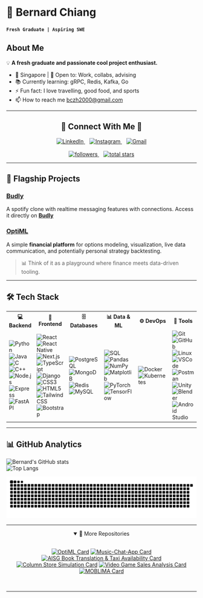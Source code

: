 <!-- Short Intro/ Summary -->

# 🦥 Bernard Chiang
  **`Fresh Graduate | Aspiring SWE`**

## About Me
💡 **A fresh graduate and passionate cool project enthusiast.**  
- 📍 Singapore | 🔎 Open to: Work, collabs, advising  
- 📚 Currently learning: gRPC, Redis, Kafka, Go  
- ⚡ Fun fact: I love travelling, good food, and sports
- 📫 How to reach me [bczh2000@gmail.com](mailto:bczh2000@gmail.com)


---

<!-- Socials -->

<h2 align="center">🤝 Connect With Me 🤝</h2>
<p align="center">
  <a href="https://www.linkedin.com/in/bernard-chiang-38b101206/" target="_blank">
    <img src="https://skillicons.dev/icons?i=linkedin" alt="LinkedIn" />
  </a>
  &nbsp;&nbsp;
  <a href="https://www.instagram.com/bc00827" target="_blank">
    <img src="https://skillicons.dev/icons?i=instagram" alt="Instagram" />
  </a>
  &nbsp;&nbsp;
  <a href="mailto:bczh2000@gmail.com">
      <img src="https://skillicons.dev/icons?i=gmail" alt="Gmail" />
  </a>
  <br><br>
  <a href="https://github.com/Kazurl?tab=followers">
       <img alt="followers" title="Follow me on Github" src="https://custom-icon-badges.demolab.com/github/followers/Kazurl?color=236ad3&labelColor=1155ba&style=for-the-badge&logo=person-add&label=Follow&logoColor=white"/>
  </a>
  &nbsp;&nbsp;
  <a href="https://github.com/Kazurl?tab=repositories&sort=stargazers">
       <img alt="total stars" title="Total stars on GitHub" src="https://custom-icon-badges.demolab.com/github/stars/Kazurl?color=55960c&style=for-the-badge&labelColor=488207&logo=star"/>
    </a>
</p>




---


## 🚀 Flagship Projects

### [Budly](https://github.com/Kazurl/music-chat-app)
A spotify clone with realtime messaging features with connections. Access it directly on **[Budly](https://budly.onrender.com/)**

### [OptiML](https://github.com/Kazurl/OptiML)
A simple **financial platform** for options modeling, visualization, live data communication, and potentially personal strategy backtesting.  
> 📊 Think of it as a playground where finance meets data-driven tooling.  


---


<!-- Skills -->

## 🛠️ Tech Stack

<table>
  <tr>
    <th>💻 Backend</th>
    <th>🎨 Frontend</th>
    <th>🗄️ Databases</th>
    <th>📊 Data & ML</th>
    <th>⚙️ DevOps</th>
    <th>🧰 Tools</th>
  </tr>
  <tr>
    <td>
      <img src="https://img.shields.io/badge/Python-3776AB?logo=python&logoColor=white" alt="Python" title="Python"><br>
      <img src="https://img.shields.io/badge/Java-ED8B00?logo=openjdk&logoColor=white" alt="Java" title="Java"><br>
      <img src="https://img.shields.io/badge/C-00599C?logo=c&logoColor=white" alt="C" title="C"><br>
      <img src="https://img.shields.io/badge/C++-00599C?logo=cplusplus&logoColor=white" alt="C++" title="C++"><br>
      <img src="https://img.shields.io/badge/Node.js-339933?logo=node.js&logoColor=white" alt="Node.js" title="Node.js"><br>
      <img src="https://img.shields.io/badge/Express-000000?logo=express&logoColor=white" alt="Express" title="Express"><br>
      <img src="https://img.shields.io/badge/FastAPI-009688?logo=fastapi&logoColor=white" alt="FastAPI" title="FastAPI">
    </td>
    <td>
      <img src="https://img.shields.io/badge/React-20232A?logo=react&logoColor=61DAFB" alt="React" title="React"><br>
      <img src="https://img.shields.io/badge/React_Native-20232A?logo=react&logoColor=61DAFB" alt="React Native" title="React Native"><br>
      <img src="https://img.shields.io/badge/Next.js-000000?logo=nextdotjs&logoColor=white" alt="Next.js" title="Next.js"><br>
      <img src="https://img.shields.io/badge/TypeScript-007ACC?logo=typescript&logoColor=white" alt="TypeScript" title="TypeScript"><br>
      <img src="https://img.shields.io/badge/Django-092E20?logo=django&logoColor=white" alt="Django" title="Django"><br>
      <img src="https://img.shields.io/badge/CSS-1572B6?logo=css3&logoColor=white" alt="CSS3" title="CSS3"><br>
      <img src="https://img.shields.io/badge/HTML-239120?logo=html5&logoColor=white" alt="HTML5" title="HTML5"><br>
      <img src="https://img.shields.io/badge/Tailwind_CSS-06B6D4?logo=tailwindcss&logoColor=white" alt="Tailwind CSS" title="Tailwind CSS"><br>
      <img src="https://img.shields.io/badge/Bootstrap-563D7C?logo=bootstrap&logoColor=white" alt="Bootstrap" title="Bootstrap">
    </td>
    <td>
      <img src="https://img.shields.io/badge/PostgreSQL-316192?logo=postgresql&logoColor=white" alt="PostgreSQL" title="PostgreSQL"><br>
      <img src="https://img.shields.io/badge/MongoDB-4EA94B?logo=mongodb&logoColor=white" alt="MongoDB" title="MongoDB"><br>
      <img src="https://img.shields.io/badge/Redis-DC382D?logo=redis&logoColor=white" alt="Redis" title="Redis"><br>
      <img src="https://img.shields.io/badge/MySQL-005C84?logo=mysql&logoColor=white" alt="MySQL" title="MySQL">
    </td>
    <td>
      <img src="https://img.shields.io/badge/SQL-003B57?logo=postgresql&logoColor=white" alt="SQL" title="SQL"><br>
      <img src="https://img.shields.io/badge/Pandas-150458?logo=pandas&logoColor=white" alt="Pandas" title="Pandas"><br>
      <img src="https://img.shields.io/badge/NumPy-013243?logo=numpy&logoColor=white" alt="NumPy" title="NumPy"><br>
      <img src="https://img.shields.io/badge/Matplotlib-000000?logo=matplotlib&logoColor=white" alt="Matplotlib" title="Matplotlib"><br>
      <img src="https://img.shields.io/badge/PyTorch-EE4C2C?logo=pytorch&logoColor=white" alt="PyTorch" title="PyTorch"><br>
      <img src="https://img.shields.io/badge/TensorFlow-FF6F00?logo=tensorflow&logoColor=white" alt="TensorFlow" title="TensorFlow">
    </td>
    <td>
      <img src="https://img.shields.io/badge/Docker-2496ED?logo=docker&logoColor=white" alt="Docker" title="Docker"><br>
      <img src="https://img.shields.io/badge/Kubernetes-326CE5?logo=kubernetes&logoColor=white" alt="Kubernetes" title="Kubernetes">
    </td>
    <td>
      <img src="https://img.shields.io/badge/Git-F05032?logo=git&logoColor=white" alt="Git" title="Git"><br>
      <img src="https://img.shields.io/badge/GitHub-181717?logo=github&logoColor=white" alt="GitHub" title="GitHub"><br>
      <img src="https://img.shields.io/badge/Linux-FCC624?logo=linux&logoColor=black" alt="Linux" title="Linux"><br>
      <img src="https://img.shields.io/badge/VSCode-0078D4?logo=visual-studio-code&logoColor=white" alt="VSCode" title="VSCode"><br>
      <img src="https://img.shields.io/badge/Postman-FF6C37?logo=postman&logoColor=white" alt="Postman" title="Postman"><br>
      <img src="https://img.shields.io/badge/Unity-000000?logo=unity&logoColor=white" alt="Unity" title="Unity"><br>
      <img src="https://img.shields.io/badge/Blender-F5792A?logo=blender&logoColor=white" alt="Blender" title="Blender"><br>
      <img src="https://img.shields.io/badge/Android_Studio-3DDC84?logo=android-studio&logoColor=white" alt="Android Studio" title="Android Studio">
    </td>
  </tr>
</table>


---


<!-- Github Analytics -->

## 📊 GitHub Analytics

![Bernard's GitHub stats](https://github-readme-stats-green-mu-56.vercel.app/api?username=Kazurl&show_icons=true&theme=radical)  
![Top Langs](https://github-readme-stats-green-mu-56.vercel.app/api/top-langs/?username=Kazurl&layout=compact&theme=radical&cache_seconds=86400)

<!--
![WakaTime stats](https://github-readme-stats.vercel.app/api/wakatime?username=Kazurl&theme=radical)
-->

<!--Contributions-->


<p align="center">
  <a href="https://github.com/kazurl">
     <img alt="github-snake" src="https://github.com/Kazurl/Kazurl/blob/output/github-contribution-grid-snake-dark.svg" title="🐍 Contributions" />
  </a>
</p>


---


<!-- Repositories -->

<details open align="center">
  <summary>📁 More Repositories</summary>
  <br>
    <p align="center">
    
[![OptiML Card](https://github-readme-stats-green-mu-56.vercel.app/api/pin/?username=kazurl&repo=optiml&theme=radical)](https://github.com/kazurl/optiml)
[![Music-Chat-App Card](https://github-readme-stats-green-mu-56.vercel.app/api/pin/?username=kazurl&repo=music-chat-app&theme=radical)](https://github.com/Kazurl/music-chat-app)
[![AISG Book Translation & Taxi Availability Card](https://github-readme-stats-green-mu-56.vercel.app/api/pin/?username=kazurl&repo=AISG-Book-Translation-and-Taxi-Availability&theme=radical)](https://github.com/kazurl/AISG-Book-Translation-and-Taxi-Availability)
[![Column Store Simulation Card](https://github-readme-stats-green-mu-56.vercel.app/api/pin/?username=Armaan-Goel-NTU&repo=SC4023-Project&theme=radical)](https://github.com/Armaan-Goel-NTU/SC4023-Project)
[![Video Game Sales Analysis Card](https://github-readme-stats-green-mu-56.vercel.app/api/pin/?username=kazurl&repo=Video-Game-Sales-Analysis&theme=radical)](https://github.com/kazurl/Video-Game-Sales-Analysis)
[![MOBLIMA Card](https://github-readme-stats-green-mu-56.vercel.app/api/pin/?username=kazurl&repo=MOBLIMA&theme=radical)](https://github.com/kazurl/MOBLIMA)
    </p>
  </br>
</details>

---
